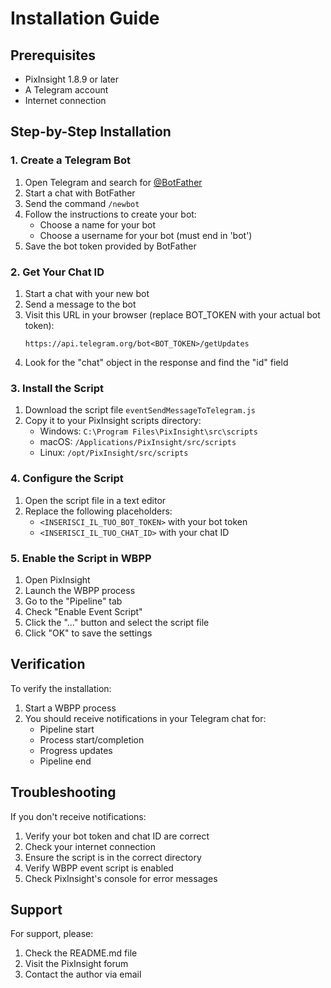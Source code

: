 # Installation Guide

## Prerequisites

- PixInsight 1.8.9 or later
- A Telegram account
- Internet connection

## Step-by-Step Installation

### 1. Create a Telegram Bot

1. Open Telegram and search for [@BotFather](https://t.me/botfather)
2. Start a chat with BotFather
3. Send the command `/newbot`
4. Follow the instructions to create your bot:
   - Choose a name for your bot
   - Choose a username for your bot (must end in 'bot')
5. Save the bot token provided by BotFather

### 2. Get Your Chat ID

1. Start a chat with your new bot
2. Send a message to the bot
3. Visit this URL in your browser (replace BOT_TOKEN with your actual bot token):
   ```
   https://api.telegram.org/bot<BOT_TOKEN>/getUpdates
   ```
4. Look for the "chat" object in the response and find the "id" field

### 3. Install the Script

1. Download the script file `eventSendMessageToTelegram.js`
2. Copy it to your PixInsight scripts directory:
   - Windows: `C:\Program Files\PixInsight\src\scripts`
   - macOS: `/Applications/PixInsight/src/scripts`
   - Linux: `/opt/PixInsight/src/scripts`

### 4. Configure the Script

1. Open the script file in a text editor
2. Replace the following placeholders:
   - `<INSERISCI_IL_TUO_BOT_TOKEN>` with your bot token
   - `<INSERISCI_IL_TUO_CHAT_ID>` with your chat ID

### 5. Enable the Script in WBPP

1. Open PixInsight
2. Launch the WBPP process
3. Go to the "Pipeline" tab
4. Check "Enable Event Script"
5. Click the "..." button and select the script file
6. Click "OK" to save the settings

## Verification

To verify the installation:
1. Start a WBPP process
2. You should receive notifications in your Telegram chat for:
   - Pipeline start
   - Process start/completion
   - Progress updates
   - Pipeline end

## Troubleshooting

If you don't receive notifications:
1. Verify your bot token and chat ID are correct
2. Check your internet connection
3. Ensure the script is in the correct directory
4. Verify WBPP event script is enabled
5. Check PixInsight's console for error messages

## Support

For support, please:
1. Check the README.md file
2. Visit the PixInsight forum
3. Contact the author via email 